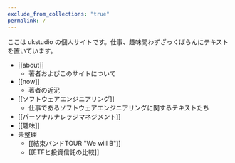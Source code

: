 ```yaml
---
exclude_from_collections: "true"
permalink: /
---
```

ここは ukstudio の個人サイトです。仕事、趣味問わずざっくばらんにテキストを置いています。

- [[about]]
	- 著者およびこのサイトについて
- [[now]]
	- 著者の近況
- [[ソフトウェアエンジニアリング]]
	- 仕事であるソフトウェアエンジニアリングに関するテキストたち
- [[パーソナルナレッジマネジメント]]
- [[趣味]]
- 未整理
	- [[結束バンドTOUR "We will B"]]
	- [[ETFと投資信託の比較]]


